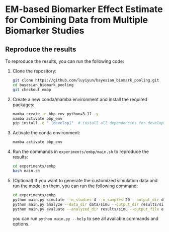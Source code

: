 # EM-based Biomarker Effect Estimate for Combining Data from Multiple Biomarker Studies

## Reproduce the results

To reproduce the results, you can run the following code:

1. Clone the repository:

    ```bash
    git clone https://github.com/luyiyun/bayesian_biomark_pooling.git
    cd bayesian_biomark_pooling
    git checkout embp
    ```

2. Create a new conda/mamba environment and install the required packages:

    ```bash
    mamba create -n bbp_env python=3.11 -y
    mamba activate bbp_env
    pip install -e ".[develop]"  # install all dependencies for development in editable mode
    ```

3. Activate the conda environment:

    ```bash
    mamba activate bbp_env
    ```

4. Run the commands in `experiments/embp/main.sh` to reproduce the results:

    ```bash
    cd experiments/embp
    bash main.sh
    ```

5. (Optional) If you want to generate the customized simulation data and run the model on them, you can run the following command:

    ```bash
    cd experiments/embp
    python main.py simulate --n_studies 4 --n_samples 20 --output_dir data/simu
    python main.py analyze --data_dir data/simu --output_dir results/simu
    python main.py evaluate --analyzed_dir results/simu --output_file evaluation.csv
    ```
    you can run `python main.py --help` to see all available commands and options.
